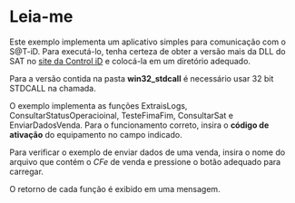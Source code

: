 # Leia-me #

Este exemplo implementa um aplicativo simples para comunicação com o S@T-iD. Para executá-lo, tenha certeza de obter a versão mais da DLL do SAT no [site da Control iD](https://www.controlid.com.br/suporte/satid/sat_dll.php) e colocá-la em um diretório adequado.

Para a versão contida na pasta **win32_stdcall** é necessário usar 32 bit STDCALL na chamada.

O exemplo implementa as funções ExtraisLogs, ConsultarStatusOperacioinal, TesteFimaFim, ConsultarSat e EnviarDadosVenda. Para o funcionamento correto, insira o __código de ativação__ do equipamento no campo indicado. 

Para verificar o exemplo de enviar dados de uma venda, insira o nome do arquivo que contém o _CFe_ de venda e pressione o botão adequado para carregar.

O retorno de cada função é exibido em uma mensagem.

